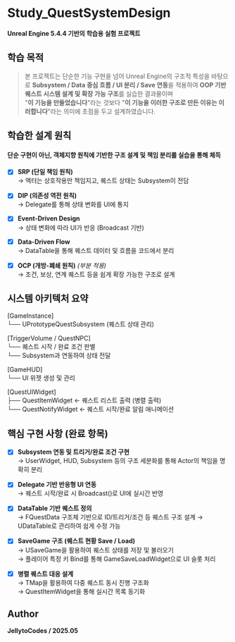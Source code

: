 # Study_QuestSystemDesign

**Unreal Engine 5.4.4 기반의 학습용 실험 프로젝트**

## 학습 목적
> 본 프로젝트는 단순한 기능 구현을 넘어
> Unreal Engine의 구조적 특성을 바탕으로 **Subsystem / Data 중심 흐름 / UI 분리 / Save 연동**을 적용하여
> **OOP 기반 퀘스트 시스템 설계 및 확장 가능 구조**를 실습한 결과물이며  
> "**이 기능을 만들었습니다**"라는 것보다 "**이 기능을 이러한 구조로 만든 이유는 이러합니다**"라는 의미에 초점을 두고 설계하였습니다.

## 학습한 설계 원칙
#### 단순 구현이 아닌, 객체지향 원칙에 기반한 구조 설계 및 책임 분리를 실습을 통해 체득
- [X] **SRP (단일 책임 원칙)**  
  → 액터는 상호작용만 책임지고, 퀘스트 상태는 Subsystem이 전담

- [X] **DIP (의존성 역전 원칙)**  
  → Delegate를 통해 상태 변화를 UI에 통지

- [X] **Event-Driven Design**  
  → 상태 변화에 따라 UI가 반응 (Broadcast 기반)

- [X] **Data-Driven Flow**  
  → DataTable을 통해 퀘스트 데이터 및 흐름을 코드에서 분리

- [X] **OCP (개방-폐쇄 원칙)** *(부분 적용)*  
  → 조건, 보상, 연계 퀘스트 등을 쉽게 확장 가능한 구조로 설계

## 시스템 아키텍처 요약
[GameInstance]  
  └── UPrototypeQuestSubsystem (퀘스트 상태 관리)

[TriggerVolume / QuestNPC]  
  └── 퀘스트 시작 / 완료 조건 판별  
  └── Subsystem과 연동하여 상태 전달

[GameHUD]  
  └── UI 위젯 생성 및 관리  

[QuestUIWidget]  
  ├── QuestItemWidget       ← 퀘스트 리스트 출력 (병렬 출력)  
  └── QuestNotifyWidget     ← 퀘스트 시작/완료 알림 애니메이션 

## 핵심 구현 사항 (완료 항목)
- [X] **Subsystem 연동 및 트리거/완료 조건 구현**   
  → UserWidget, HUD, Subsystem 등의 구조 세분화를 통해 Actor의 책임을 명확히 분리

- [X] **Delegate 기반 반응형 UI 연동**  
  → 퀘스트 시작/완료 시 Broadcast()로 UI에 실시간 반영

- [X] **DataTable 기반 퀘스트 정의**  
  → FQuestData 구조체 기반으로 ID/트리거/조건 등 퀘스트 구조 설계
  → UDataTable로 관리하여 쉽게 수정 가능

- [X] **SaveGame 구조 (퀘스트 현황 Save / Load)**  
  → USaveGame을 활용하여 퀘스트 상태를 저장 및 불러오기  
  → 플레이어 특정 키 Bind를 통해 GameSaveLoadWidget으로 UI 슬롯 처리  

- [X] **병렬 퀘스트 대응 설계**  
  → TMap을 활용하여 다중 퀘스트 동시 진행 구조화  
  → QuestItemWidget을 통해 실시간 목록 동기화  

## Author
   **JellytoCodes / 2025.05**

